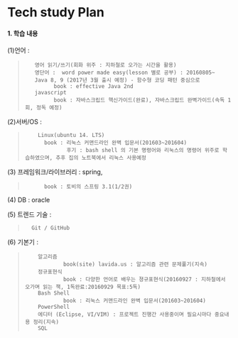 # Tech study Plan

 
#### 1. 학습 내용
(1)언어 : 
>        영어 읽기/쓰기(회화 위주 : 지하철로 오가는 시간을 활용)
>        영단어 :  word power made easy(lesson 별로 공부) : 20160805~
>        Java 8, 9 (2017년 3월 출시 예정) - 함수형 코딩 패턴 중심으로
>              book : effective Java 2nd
>        javascript 
>              book : 자바스크립드 핵신가이드(완료), 자바스크립드 완벽가이드(속독 1회, 정독 예정)
 
(2)서버/OS : 
>         Linux(ubuntu 14. LTS)
>           book : 리눅스 커맨드라인 완벽 입문서(201603~201604) 
>                  후기 : bash shell 의 기본 명령어와 리눅스의 명령어 위주로 학습하였으며, 추후 집의 노트북에서 리눅스 사용예정
 
(3) 프레임워크/라이브러리 : spring, 
>           book : 토비의 스프링 3.1(1/2권)

(4) DB : oracle
 
(5) 트렌드 기술 :
>       Git / GitHub
 
(6) 기본기 : 
>         알고리즘 
>                 book(site) lavida.us : 알고리즘 관련 문제풀기(지속)
>         정규표현식
>                 book : 다양한 언어로 배우는 졍규표현식(20160927 : 지하철에서 오가며 읽는 책, 1독완료:20160929 목표:5독)
>         Bash Shell
>                 book : 리눅스 커맨드라인 완벽 입문서(201603~201604) 
>         PowerShell
>         에디터 (Eclipse, VI/VIM) : 프로젝트 진행간 사용중이며 필요시마다 중요내용 정리(지속)
>         SQL 
